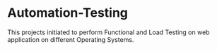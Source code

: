 # Automation-Testing
This projects initiated to perform Functional and Load Testing on web application on different Operating Systems.
